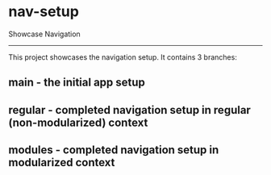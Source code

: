# nav-setup
Showcase Navigation

---

This project showcases the navigation setup.
It contains 3 branches:
## main - the initial app setup
## regular - completed navigation setup in regular (non-modularized) context
## modules - completed navigation setup in modularized context